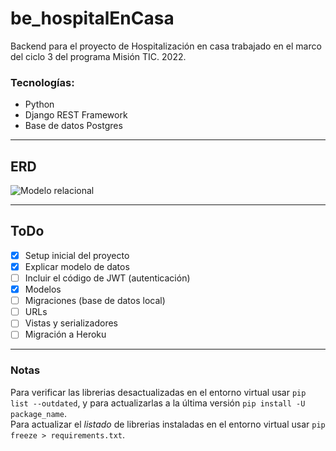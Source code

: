 # be_hospitalEnCasa
Backend para el proyecto de Hospitalización en casa trabajado en el marco del ciclo 3 del programa Misión TIC. 2022.
### Tecnologías:  
- Python
- Django REST Framework
- Base de datos Postgres
---
## ERD
![Modelo relacional](assets/ERDDiagram_v1.svg)

---
## ToDo
- [x] Setup inicial del proyecto
- [x] Explicar modelo de datos
- [ ] Incluir el código de JWT (autenticación)
- [x] Modelos
- [ ] Migraciones (base de datos local)
- [ ] URLs
- [ ] Vistas y serializadores
- [ ] Migración a Heroku
---
### Notas
Para verificar las librerias desactualizadas en el entorno virtual usar `pip list --outdated`, y para actualizarlas a la última versión `pip install -U package_name`.  
Para actualizar el *listado* de librerias instaladas en el entorno virtual usar `pip freeze > requirements.txt`.

